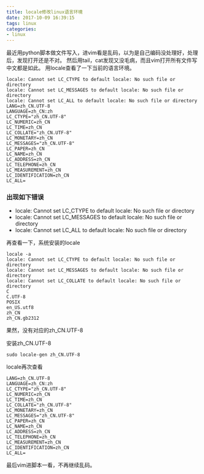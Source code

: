 ```yaml
---
title: locale修改linux语言环境
date: 2017-10-09 16:39:15
tags: linux
categories:
- linux
---
```


最近用python脚本做文件写入，进vim看是乱码，以为是自己编码没处理好，处理后，发现打开还是不对。
然后用tail，cat发现又没毛病，而且vim打开所有文件写中文都是如此。
用locale查看了一下当前的语言环境。
```
locale: Cannot set LC_CTYPE to default locale: No such file or directory
locale: Cannot set LC_MESSAGES to default locale: No such file or directory
locale: Cannot set LC_ALL to default locale: No such file or directory
LANG=zh_CN.UTF-8
LANGUAGE=zh_CN:zh
LC_CTYPE="zh_CN.UTF-8"
LC_NUMERIC=zh_CN
LC_TIME=zh_CN
LC_COLLATE="zh_CN.UTF-8"
LC_MONETARY=zh_CN
LC_MESSAGES="zh_CN.UTF-8"
LC_PAPER=zh_CN
LC_NAME=zh_CN
LC_ADDRESS=zh_CN
LC_TELEPHONE=zh_CN
LC_MEASUREMENT=zh_CN
LC_IDENTIFICATION=zh_CN
LC_ALL=
```
### 出现如下错误
  * locale: Cannot set LC_CTYPE to default locale: No such file or directory
  * locale: Cannot set LC_MESSAGES to default locale: No such file or directory
  * locale: Cannot set LC_ALL to default locale: No such file or directory
<!--more-->

再查看一下，系统安装的locale
```
locale -a
locale: Cannot set LC_CTYPE to default locale: No such file or directory
locale: Cannot set LC_MESSAGES to default locale: No such file or directory
locale: Cannot set LC_COLLATE to default locale: No such file or directory
C
C.UTF-8
POSIX
en_US.utf8
zh_CN
zh_CN.gb2312
```
果然，没有对应的zh_CN.UTF-8

安装zh_CN.UTF-8
```
sudo locale-gen zh_CN.UTF-8
```
locale再次查看
```
LANG=zh_CN.UTF-8
LANGUAGE=zh_CN:zh
LC_CTYPE="zh_CN.UTF-8"
LC_NUMERIC=zh_CN
LC_TIME=zh_CN
LC_COLLATE="zh_CN.UTF-8"
LC_MONETARY=zh_CN
LC_MESSAGES="zh_CN.UTF-8"
LC_PAPER=zh_CN
LC_NAME=zh_CN
LC_ADDRESS=zh_CN
LC_TELEPHONE=zh_CN
LC_MEASUREMENT=zh_CN
LC_IDENTIFICATION=zh_CN
LC_ALL=
```
最后vim进脚本一看，不再继续乱码。
